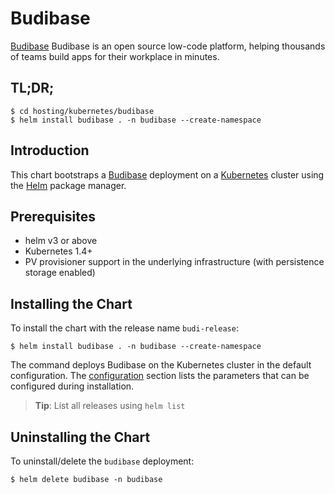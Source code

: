 # Budibase

[Budibase](https://budibase.com/) Budibase is an open source low-code platform, helping thousands of teams build apps for their workplace in minutes.

## TL;DR;
```console
$ cd hosting/kubernetes/budibase 
$ helm install budibase . -n budibase --create-namespace
```

## Introduction

This chart bootstraps a [Budibase](https://budibase.com/) deployment on a [Kubernetes](http://kubernetes.io) cluster using the [Helm](https://helm.sh) package manager.

## Prerequisites

- helm v3 or above
- Kubernetes 1.4+
- PV provisioner support in the underlying infrastructure (with persistence storage enabled)

## Installing the Chart

To install the chart with the release name `budi-release`:

```console
$ helm install budibase . -n budibase --create-namespace
```

The command deploys Budibase on the Kubernetes cluster in the default configuration. The  [configuration](#configuration) section lists the parameters that can be configured during installation.

> **Tip**: List all releases using `helm list`

## Uninstalling the Chart

To uninstall/delete the  `budibase`  deployment:

```console
$ helm delete budibase -n budibase
```
